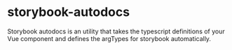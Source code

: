 # storybook-autodocs
Storybook autodocs is an utility that takes the typescript definitions of your Vue component and defines the argTypes for storybook automatically.
